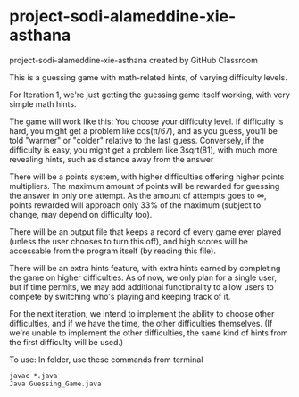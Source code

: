 # project-sodi-alameddine-xie-asthana
project-sodi-alameddine-xie-asthana created by GitHub Classroom

This is a guessing game with math-related hints, of varying difficulty levels.

For Iteration 1, we're just getting the guessing game itself working, with very simple math hints.

The game will work like this:
You choose your difficulty level. If difficulty is hard, you might get a problem like cos(π/67), and as you guess, you'll be told "warmer" or "colder" relative to the last guess. Conversely, if the difficulty is easy, you might get a problem like 3sqrt(81), with much more revealing hints, such as distance away from the answer

There will be a points system, with higher difficulties offering higher points multipliers. The maximum amount of points will be rewarded for guessing the answer in only one attempt. As the amount of attempts goes to ∞, points rewarded will approach only 33% of the maximum (subject to change, may depend on difficulty too).

There will be an output file that keeps a record of every game ever played (unless the user chooses to turn this off), and high scores will be accessable from the program itself (by reading this file).

There will be an extra hints feature, with extra hints earned by completing the game on higher difficulties. As of now, we only plan for a single user, but if time permits, we may add additional functionality to allow users to compete by switching who's playing and keeping track of it.

For the next iteration, we intend to implement the ability to choose other difficulties, and if we have the time, the other difficulties themselves. (If we're unable to implement the other difficulties, the same kind of hints from the first difficulty will be used.)

To use:
In folder, use these commands from terminal

```
javac *.java
Java Guessing_Game.java
```

